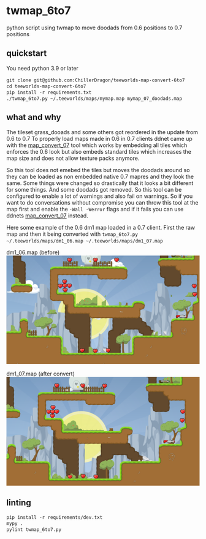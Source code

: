# twmap_6to7
python script using twmap to move doodads from 0.6 positions to 0.7 positions

## quickstart

You need python 3.9 or later

```
git clone git@github.com:ChillerDragon/teeworlds-map-convert-6to7
cd teeworlds-map-convert-6to7
pip install -r requirements.txt
./twmap_6to7.py ~/.teeworlds/maps/mymap.map mymap_07_doodads.map
```

## what and why

The tileset grass_dooads and some others got reordered in the update from 0.6 to 0.7
To properly load maps made in 0.6 in 0.7 clients ddnet came up with the [map_convert_07](https://github.com/ddnet/ddnet/blob/master/src/tools/map_convert_07.cpp) tool
which works by embedding all tiles which enforces the 0.6 look but also embeds standard tiles which increases the map size and does not allow texture packs anymore.


So this tool does not emebed the tiles but moves the doodads around so they can be loaded as non embedded native 0.7 mapres and they look the same.
Some things were changed so drastically that it looks a bit different for some things. And some doodads got removed. So this tool can be configured to enable
a lot of warnings and also fail on warnings. So if you want to do conversations without compromise you can throw this tool at the map first and enable the ``-Wall -Werror``
flags and if it fails you can use ddnets [map_convert_07](https://github.com/ddnet/ddnet/blob/master/src/tools/map_convert_07.cpp) instead.

Here some example of the 0.6 dm1 map loaded in a 0.7 client. First the raw map and then it being converted with ``twmap_6to7.py ~/.teeworlds/maps/dm1_06.map ~/.teeworlds/maps/dm1_07.map``

dm1_06.map (before)
![dm1_06](./img/dm1_06.png)

dm1_07.map (after convert)
![dm1_07](./img/dm1_07.png)

## linting

```
pip install -r requirements/dev.txt
mypy .
pylint twmap_6to7.py
```
